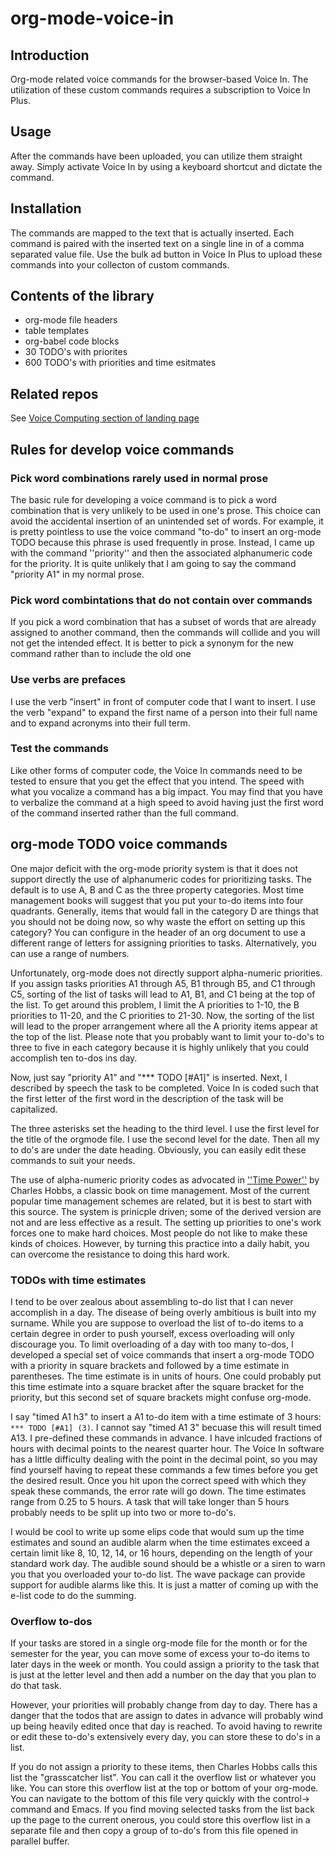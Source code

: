 # org-mode-voice-in

## Introduction
Org-mode related voice commands for the browser-based Voice In.
The utilization of these custom commands requires a subscription to Voice In Plus.

## Usage
After the commands have been uploaded, you can utilize them straight away.
Simply activate Voice In by using a keyboard shortcut and dictate the command.

## Installation
The commands are mapped to the text that is actually inserted.
Each command is paired with the inserted text on a single line in of a comma separated value file.
Use the bulk ad button in Voice In Plus to upload these commands into your collecton of custom commands.

## Contents of the library

- org-mode file headers
- table templates
- org-babel code blocks
- 30 TODO's with priorites
- 600 TODO's with priorities and time esitmates

## Related repos
See [Voice Computing section of landing page](https://github.com/MooersLab/MooersLab?tab=readme-ov-file#voice-computing)

## Rules for develop voice commands

### Pick word combinations rarely used in normal prose
The basic rule for developing a voice command is to pick a word combination that is very unlikely to be used in one's prose.
This choice can avoid the accidental insertion of an unintended set of words.
For example, it is pretty pointless to use the voice command "to-do" to insert an org-mode TODO because this phrase is used frequently in prose.
Instead, I came up with the command ''priority'' and then the associated alphanumeric code for the priority. 
It is quite unlikely that I am going to say the command "priority A1" in my normal prose.

### Pick word combintations that do not contain over commands
If you pick a word combination that has a subset of words that are already assigned to another command, then the commands will collide and you will not get the intended effect.
It is better to pick a synonym for the new command rather than to include the old one

### Use verbs are prefaces
I use the verb "insert" in front of computer code that I want to insert.
I use the verb "expand" to expand the first name of a person into their full name and to expand acronyms into their full term.

### Test the commands
Like other forms of computer code, the Voice In commands need to be tested to ensure that you get the effect that you intend.
The speed with what you vocalize a command has a big impact.
You may find that you have to verbalize the command at a high speed to avoid having just the first word of the command inserted rather than the full command.


## org-mode TODO voice commands
One major deficit with the org-mode priority system is that it does not support directly the use of alphanumeric codes for prioritizing tasks.
The default is to use A, B and C as the three property categories.
Most time management books will suggest that you put your to-do items into four quadrants.
Generally, items that would fall in the category D are things that you should not be doing now, so why waste the effort on setting up this category?
You can configure in the header of an org document to use a different range of letters for assigning priorities to tasks.
Alternatively, you can use a range of numbers.

Unfortunately, org-mode does not directly support alpha-numeric priorities.
If you assign tasks priorities A1 through A5, B1 through B5, and C1 through C5, sorting of the list of tasks will lead to A1, B1, and C1 being at the top of the list.
To get around this problem, I limit the A priorities to 1-10, the B priorities to 11-20, and the C priorities to 21-30.
Now, the sorting of the list will lead to the proper arrangement where all the A priority items appear at the top of the list.
Please note that you probably want to limit your to-do's to three to five in each category because it is highly unlikely that you could accomplish ten to-dos ins day.

Now, just say "priority A1" and "*** TODO [#A1]" is inserted.
Next, I described by speech the task to be completed.
Voice In is coded such that the first letter of the first word in the description of the task will be capitalized.

The three asterisks set the heading to the third level.
I use the first level for the title of the orgmode file.
I use the second level for the date.
Then all my to do's are under the date heading.
Obviously, you can easily edit these commands to suit your needs.
 
The use of alpha-numeric priority codes as advocated in [''Time Power''](https://www.amazon.com/Time-Power-Revolutionary-Management-Professional/dp/0060914904) by Charles Hobbs, a classic book on time management.
Most of the current popular time management schemes are related, but it is best to start with this source.
The system is prinicple driven; some of the derived version are not and are less effective as a result.
The setting up priorities to one's work forces one to make hard choices.
Most people do not like to make these kinds of choices.
However, by turning this practice into a daily habit, you can overcome the resistance to doing this hard work.

### TODOs with time estimates

I tend to be over zealous about assembling to-do list that I can never accomplish in a day.
The disease of being overly ambitious is built into my surname.
While you are suppose to overload the list of to-do items to a certain degree in order to push yourself, excess overloading will only discourage you.
To limit overloading of a day with too many to-dos, I developed a special set of voice commands that insert a org-mode TODO with a priority in square brackets and followed by a time estimate in parentheses.
The time estimate is in units of hours.
One could probably put this time estimate into a square bracket after the square bracket for the priority, but this second set of square brackets might confuse org-mode.

I say "timed A1 h3" to insert a A1 to-do item with a time estimate of 3 hours: `*** TODO [#A1] (3)`. 
I cannot say "timed A1 3" becuase this will result timed A13.
I pre-defined these commands in advance.
I have inlcuded fractions of hours with decimal points to the nearest quarter hour.
The Voice In software has a little difficulty dealing with the point in the decimal point, so you may find yourself having to repeat these commands a few times before you get the desired result.
Once you hit upon the correct speed with which they speak these commands, the error rate will go down.
The time estimates range from 0.25 to 5 hours.
A task that will take longer than 5 hours probably needs to be split up into two or more to-do's.

I would be cool to write up some elips code that would sum up the time estimates and sound an audible alarm when the time estimates exceed a certain limit like 8, 10, 12, 14, or 16 hours, depending on the length of your standard work day.
The audible sound should be a whistle or a siren to warn you that you overloaded your to-do list.
The wave package can provide support for audible alarms like this.
It is just a matter of coming up with the e-list code to do the summing.

### Overflow to-dos
If your tasks are stored in a single org-mode file for the month or for the semester for the year, you can move some of excess your to-do items to later days in the week or month. 
You could assign a priority to the task that is just at the letter level and then add a number on the day that you plan to do that task.

However, your priorities will probably change from day to day.
There has a danger that the todos that are assign to dates in advance will probably wind up being heavily edited once that day is reached.
To avoid having to rewrite or edit these to-do's extensively every day, you can store these to do's in a list.

If you do not assign a priority to these items, then Charles Hobbs calls this list the "grasscatcher list". 
You can call it the overflow list or whatever you like.
You can store this overflow list at the top or bottom of your org-mode.
You can navigate to the bottom of this file very quickly with the control-> command and Emacs.
If you find moving selected tasks from the list back up the page to the current onerous, you could store this overflow list in a separate file and then copy a group of to-do's from this file opened in parallel buffer.
